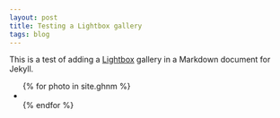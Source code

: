 ```yaml
---
layout: post
title: Testing a Lightbox gallery
tags: blog
---
```


This is a test of adding a [Lightbox](http://lokeshdhakar.com/projects/lightbox2/) gallery in a Markdown document for Jekyll.

<div class="gallery">
<ul>
{% for photo in site.ghnm %}
<li>
<a href="{{ site.url }}{{ photo.imagepath }}" data-title="{{ photo.caption }}" data-lightbox="ghnm"></a>
</li>
{% endfor %}
</ul>
</div>